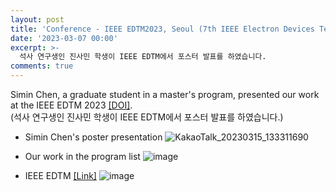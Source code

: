 ```yaml
---
layout: post
title: 'Conference - IEEE EDTM2023, Seoul (7th IEEE Electron Devices Technology and Manufacturing Conference 2023)'
date: '2023-03-07 00:00'
excerpt: >-
  석사 연구생인 진사민 학생이 IEEE EDTM에서 포스터 발표를 하였습니다. 
comments: true
---
```


Simin Chen, a graduate student in a master's program, presented our work at the IEEE EDTM 2023 [[DOI]](https://ieeexplore.ieee.org/document/10103116).  
(석사 연구생인 진사민 학생이 IEEE EDTM에서 포스터 발표를 하였습니다.)


- Simin Chen's poster presentation 
![KakaoTalk_20230315_133311690](https://user-images.githubusercontent.com/80964488/225207874-c45d701e-d377-481d-a1a6-c4f1fac10df6.jpg)


- Our work in the program list
![image](https://user-images.githubusercontent.com/80964488/225207300-178adff4-cae2-4d79-8244-07c5db9100da.png)


- IEEE EDTM [[Link]](https://ewh.ieee.org/conf/edtm/2023/index.html)
![image](https://user-images.githubusercontent.com/80964488/225207647-b63d871d-bbd1-4128-89b3-bd4b4c56ae46.png)